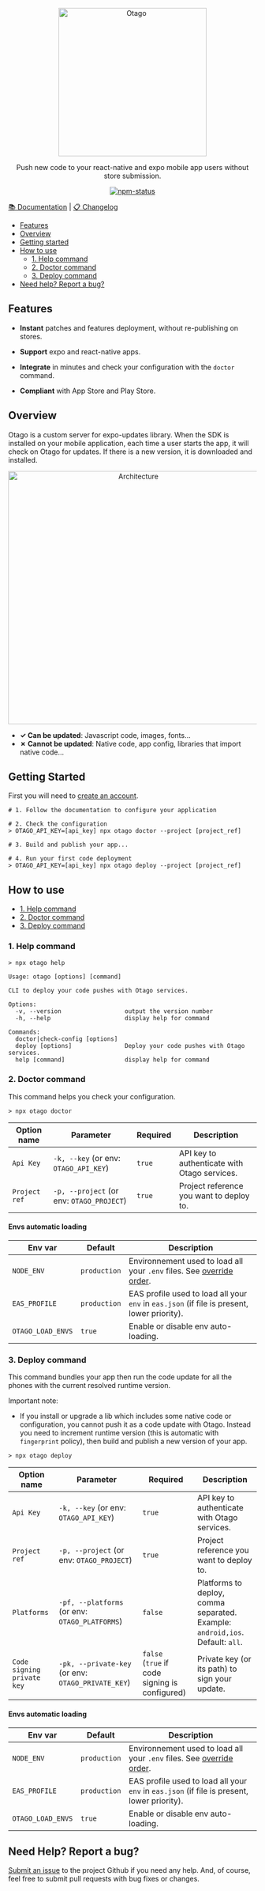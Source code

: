 <p align="center">
  <a href="https://otago.dev">
    <picture>
      <source media="(prefers-color-scheme: dark)" srcset="https://cdn.otago.dev/logo/otago-text-darkmode.png" />
      <source media="(prefers-color-scheme: light)" srcset="https://cdn.otago.dev/logo/otago-text.png" />
      <img alt="Otago" src="https://cdn.otago.dev/logo/otago-text.png" width="300" />
    </picture>
  </a>
</p>

<p align="center">
  Push new code to your react-native and expo mobile app users without store
  submission.
</p>

<p align="center">
  <a href="https://www.npmjs.com/package/otago">
    <img alt="npm-status" src="https://img.shields.io/npm/v/otago.svg?style=flat" />
  </a>
</p>

<p>
  <a aria-label="Otago documentation" href="https://otago.dev/docs">📚 Documentation</a>
  |
  <a aria-label="Changelog" href="https://github.com/otago-dev/otago/releases">📋 Changelog</a>
</p>

- [Features](#features)
- [Overview](#overview)
- [Getting started](#getting-started)
- [How to use](#how-to-use)
  - [1. Help command](#1-help-command)
  - [2. Doctor command](#2-doctor-command)
  - [3. Deploy command](#3-deploy-command)
- [Need help? Report a bug?](#need-help-report-a-bug)

## Features

- **Instant** patches and features deployment, without re-publishing on stores.

- **Support** expo and react-native apps.

- **Integrate** in minutes and check your configuration with the `doctor` command.

- **Compliant** with App Store and Play Store.

## Overview

Otago is a custom server for expo-updates library. When the SDK is installed on your mobile application, each time a user starts the app, it will check on Otago for updates. If there is a new version, it is downloaded and installed.

<p align="center">
  <img src="https://otago.dev/images/docs/global-architecture.png" alt="Architecture" width="512"/>
</p>

- **✓ Can be updated**: Javascript code, images, fonts...
- **✗ Cannot be updated**: Native code, app config, libraries that import native code...

## Getting Started

First you will need to [create an account](https://otago.dev/login?from=github).

```shell
# 1. Follow the documentation to configure your application

# 2. Check the configuration
> OTAGO_API_KEY=[api_key] npx otago doctor --project [project_ref]

# 3. Build and publish your app...

# 4. Run your first code deployment
> OTAGO_API_KEY=[api_key] npx otago deploy --project [project_ref]
```

## How to use

- [1. Help command](#1-help-command)
- [2. Doctor command](#2-doctor-command)
- [3. Deploy command](#3-deploy-command)

### 1. Help command

```shell
> npx otago help
```

```text
Usage: otago [options] [command]

CLI to deploy your code pushes with Otago services.

Options:
  -v, --version                  output the version number
  -h, --help                     display help for command

Commands:
  doctor|check-config [options]
  deploy [options]               Deploy your code pushes with Otago services.
  help [command]                 display help for command
```

### 2. Doctor command

This command helps you check your configuration.

```shell
> npx otago doctor
```

| Option name | Parameter | Required | Description |
| --- | --- | --- | --- |
| `Api Key` | `-k, --key` (or env: `OTAGO_API_KEY`) | `true` | API key to authenticate with Otago services. |
| `Project ref` | `-p, --project` (or env: `OTAGO_PROJECT`) | `true` | Project reference you want to deploy to. |

#### Envs automatic loading

| Env var | Default | Description |
| --- | --- | --- |
| `NODE_ENV` | `production` | Environnement used to load all your `.env` files. See [override order](https://github.com/bkeepers/dotenv/blob/c6e583a/README.md#what-other-env-files-can-i-use). |
| `EAS_PROFILE` | `production` | EAS profile used to load all your `env` in `eas.json` (if file is present, lower priority). |
| `OTAGO_LOAD_ENVS` | `true` | Enable or disable env auto-loading. |

### 3. Deploy command

This command bundles your app then run the code update for all the phones with the current resolved runtime version.

Important note:

- If you install or upgrade a lib which includes some native code or configuration, you cannot push it as a code update with Otago. Instead you need to increment runtime version (this is automatic with `fingerprint` policy), then build and publish a new version of your app.

```shell
> npx otago deploy
```

| Option name | Parameter | Required | Description |
| --- | --- | --- | --- |
| `Api Key` | `-k, --key` (or env: `OTAGO_API_KEY`) | `true` | API key to authenticate with Otago services. |
| `Project ref` | `-p, --project` (or env: `OTAGO_PROJECT`) | `true` | Project reference you want to deploy to. |
| `Platforms` | `-pf, --platforms` (or env: `OTAGO_PLATFORMS`) | `false` | Platforms to deploy, comma separated. Example: `android,ios`. Default: `all`. |
| `Code signing private key` | `-pk, --private-key` (or env: `OTAGO_PRIVATE_KEY`) | `false`<br>(`true` if code signing is configured) | Private key (or its path) to sign your update. |

#### Envs automatic loading

| Env var | Default | Description |
| --- | --- | --- |
| `NODE_ENV` | `production` | Environnement used to load all your `.env` files. See [override order](https://github.com/bkeepers/dotenv/blob/c6e583a/README.md#what-other-env-files-can-i-use). |
| `EAS_PROFILE` | `production` | EAS profile used to load all your `env` in `eas.json` (if file is present, lower priority). |
| `OTAGO_LOAD_ENVS` | `true` | Enable or disable env auto-loading. |

## Need Help? Report a bug?

[Submit an issue](https://github.com/otago-dev/otago/issues) to the project Github if you need any help.
And, of course, feel free to submit pull requests with bug fixes or changes.
